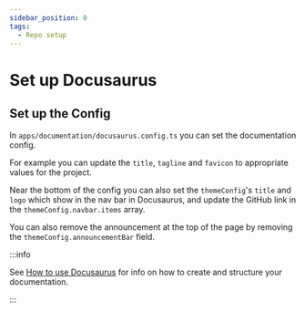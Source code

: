 ```yaml
---
sidebar_position: 0
tags:
  - Repo setup
---
```


# Set up Docusaurus

## Set up the Config

In `apps/documentation/docusaurus.config.ts` you can set the documentation config.

For example you can update the `title`, `tagline` and `favicon` to appropriate values for the project.

Near the bottom of the config you can also set the `themeConfig`'s `title` and `logo` which show in the nav bar in Docusaurus, and update the GitHub link in the `themeConfig.navbar.items` array.

You can also remove the announcement at the top of the page by removing the `themeConfig.announcementBar` field.

:::info

See [How to use Docusaurus](./how-to-use-docusaurus.md) for info on how to create and structure your documentation.

:::
